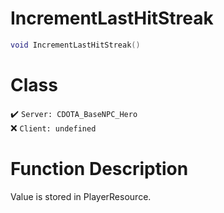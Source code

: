 # IncrementLastHitStreak
```lua
void IncrementLastHitStreak()
```
# Class
✔️ `Server: CDOTA_BaseNPC_Hero`  
❌ `Client: undefined`  

# Function Description
Value is stored in PlayerResource.
